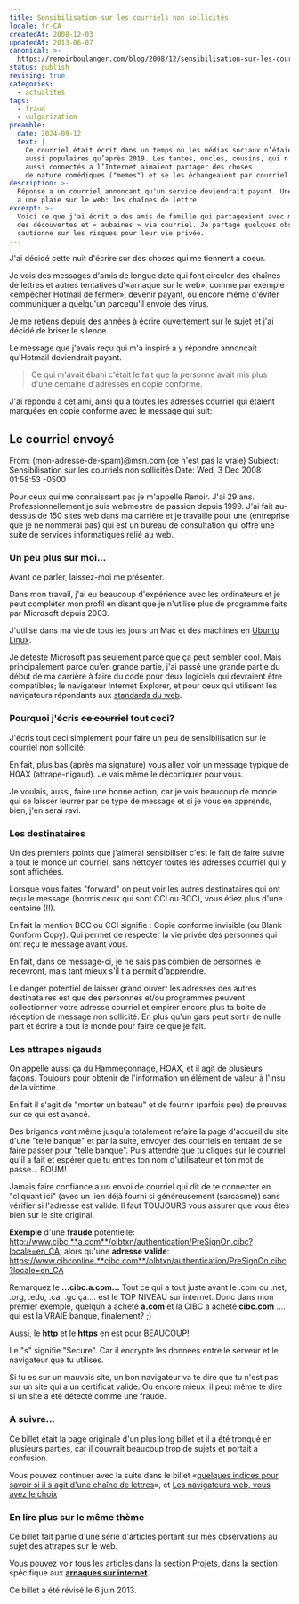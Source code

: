 ```yaml
---
title: Sensibilisation sur les courriels non sollicités
locale: fr-CA
createdAt: 2008-12-03
updatedAt: 2013-06-07
canonical: >-
  https://renoirboulanger.com/blog/2008/12/sensibilisation-sur-les-courriels-non-sollicites/
status: publish
revising: true
categories:
  - actualites
tags:
  - fraud
  - vulgarization
preamble:
  date: 2024-09-12
  text: |
    Ce courriel était écrit dans un temps où les médias sociaux n’étaient pas
    aussi populaires qu’après 2019. Les tantes, oncles, cousins, qui n’étaient pas
    aussi connectés a l’Internet aimaient partager des choses
    de nature comédiques ("memes") et se les échangeaient par courriel.
description: >-
  Réponse a un courriel annoncant qu'un service deviendrait payant. Une réponse
  a une plaie sur le web: les chaînes de lettre
excerpt: >-
  Voici ce que j'ai écrit a des amis de famille qui partageaient avec moi
  des découvertes et « aubaines » via courriel. Je partage quelques observations et
  cautionne sur les risques pour leur vie privée.
---
```


J'ai décidé cette nuit d'écrire sur des choses qui me tiennent a coeur.

Je vois des messages d'amis de longue date qui font circuler des chaînes de
lettres et autres tentatives d'«arnaque sur le web», comme par exemple «empêcher
Hotmail de fermer», devenir payant, ou encore même d'éviter communiquer a
quelqu'un parcequ'il envoie des virus.

Je me retiens depuis des années à écrire ouvertement sur le sujet et j'ai décidé
de briser le silence.

Le message que j'avais reçu qui m'a inspiré a y répondre annonçait qu'Hotmail
deviendrait payant.

> Ce qui m'avait ébahi c'était le fait que la personne avait mis plus d'une
> centaine d'adresses en copie conforme.

J'ai répondu à cet ami, ainsi qu'a toutes les adresses courriel qui étaient
marquées en copie conforme avec le message qui suit:

## Le courriel envoyé

From: (mon-adresse-de-spam)@msn.com (ce n'est pas la vraie) Subject:
Sensibilisation sur les courriels non sollicités Date: Wed, 3 Dec 2008 01:58:53
-0500

Pour ceux qui me connaissent pas je m'appelle Renoir. J'ai 29 ans.
Professionnellement je suis webmestre de passion depuis 1999. J'ai fait
au-dessus de 150 sites web dans ma carrière et je travaille pour une (entreprise
que je ne nommerai pas) qui est un bureau de consultation qui offre une suite de
services informatiques relié au web.

### Un peu plus sur moi...

Avant de parler, laissez-moi me présenter.

Dans mon travail, j'ai eu beaucoup d'expérience avec les ordinateurs et je peut
compléter mon profil en disant que je n'utilise plus de programme faits par
Microsoft depuis 2003.

J'utilise dans ma vie de tous les jours un Mac et des machines en [Ubuntu
Linux][0].

Je déteste Microsoft pas seulement parce que ça peut sembler cool. Mais
principalement parce qu'en grande partie, j'ai passé une grande partie du début
de ma carrière à faire du code pour deux logiciels qui devraient être
compatibles; le navigateur Internet Explorer, et pour ceux qui utilisent les
navigateurs répondants aux [standards du web][1].

### Pourquoi j'écris ~~ce courriel~~ tout ceci?

J'écris tout ceci simplement pour faire un peu de sensibilisation sur le
courriel non sollicité.

En fait, plus bas (après ma signature) vous allez voir un message typique de
H0AX (attrape-nigaud). Je vais même le décortiquer pour vous.

Je voulais, aussi, faire une bonne action, car je vois beaucoup de monde qui se
laisser leurrer par ce type de message et si je vous en apprends, bien, j'en
serai ravi.

### Les destinataires

Un des premiers points que j'aimerai sensibiliser c'est le fait de faire suivre
a tout le monde un courriel, sans nettoyer toutes les adresses courriel qui y
sont affichées.

Lorsque vous faites "forward" on peut voir les autres destinataires qui ont reçu
le message (hormis ceux qui sont CCI ou BCC), vous étiez plus d'une centaine
(!!).

En fait la mention BCC ou CCI signifie : Copie conforme invisible (ou Blank
Conform Copy). Qui permet de respecter la vie privée des personnes qui ont reçu
le message avant vous.

En fait, dans ce message-ci, je ne sais pas combien de personnes le recevront,
mais tant mieux s'il t'a permit d'apprendre.

Le danger potentiel de laisser grand ouvert les adresses des autres
destinataires est que des personnes et/ou programmes peuvent collectionner votre
adresse courriel et empirer encore plus ta boite de réception de message non
sollicité. En plus qu'un gars peut sortir de nulle part et écrire a tout le
monde pour faire ce que je fait.

### Les attrapes nigauds

On appelle aussi ça du Hammeçonnage, HOAX, et il agit de plusieurs façons.
Toujours pour obtenir de l'information un élément de valeur à l'insu de la
victime.

En fait il s'agit de "monter un bateau" et de fournir (parfois peu) de preuves
sur ce qui est avancé.

Des brigands vont même jusqu'a totalement refaire la page d'accueil du site
d'une "telle banque" et par la suite, envoyer des courriels en tentant de se
faire passer pour "telle banque". Puis attendre que tu cliques sur le courriel
qu'il a fait et espérer que tu entres ton nom d'utilisateur et ton mot de
passe... BOUM!

Jamais faire confiance a un envoi de courriel qui dit de te connecter en
"cliquant ici" (avec un lien déjà fourni si généreusement (sarcasme)) sans
vérifier si l'adresse est valide. Il faut TOUJOURS vous assurer que vous êtes
bien sur le site original.

**Exemple** d'une **fraude** potentielle:
http://www.cibc.**a.com**/olbtxn/authentication/PreSignOn.cibc?locale=en_CA,
alors qu'une **adresse valide**:
https://www.cibconline.**cibc.com**/olbtxn/authentication/PreSignOn.cibc?locale=en_CA

Remarquez le **...cibc.a.com...** Tout ce qui a tout juste avant le .com ou
.net, .org, .edu, .ca, .gc.ça.... est le TOP NIVEAU sur internet. Donc dans mon
premier exemple, quelqun a acheté **a.com** et la CIBC a acheté **cibc.com**
.... qui est la VRAIE banque, finalement? ;)

Aussi, le **http** et le **https** en est pour BEAUCOUP!

Le "s" signifie "Secure". Car il encrypte les données entre le serveur et le
navigateur que tu utilises.

Si tu es sur un mauvais site, un bon navigateur va te dire que tu n'est pas sur
un site qui a un certificat valide. Ou encore mieux, il peut même te dire si un
site a été détecté comme une fraude.

### A suivre...

Ce billet était la page originale d'un plus long billet et il a été tronqué en
plusieurs parties, car il couvrait beaucoup trop de sujets et portait a
confusion.

Vous pouvez continuer avec la suite dans le billet «[quelques indices pour
savoir si il s'agit d'une chaîne de lettres][0]», et [Les navigateurs web, vous
avez le choix][2]

### En lire plus sur le même thème

Ce billet fait partie d'une série d'articles portant sur mes observations au
sujet des attrapes sur le web.

Vous pouvez voir tous les articles dans la section [Projets][3], dans la section
spécifique aux [**arnaques sur internet**][4].

Ce billet a été révisé le 6 juin 2013.

[0]:
  /blog/2008/12/quelques-indices-pour-savoir-si-un-message-courriel-est-une-chaine-de-lettre/
[1]: https://www.w3.org/
[2]:
  /blog/2008/12/les-navigateurs-web-programmes-de-courriels-vous-avez-le-choix/
[3]: /projets/
[4]: /projets/les-arnaques-sur-internet/
